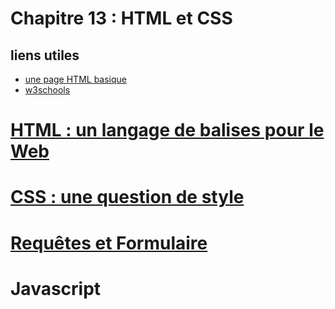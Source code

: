 # Chapitre 13 : HTML et CSS

## liens utiles
* [une page HTML basique](https://github.com/thfruchart/1nsi-2020/blob/master/Chap13/page_basique.html)
* [w3schools](https://www.w3schools.com/html/default.asp)

# [HTML : un langage de balises pour le Web](https://github.com/thfruchart/1nsi-2020/blob/master/Chap13/HTML.md)

# [CSS : une question de style](https://github.com/thfruchart/1nsi-2020/blob/master/Chap13/CSS.md)

# [Requêtes et Formulaire](https://github.com/thfruchart/1nsi-2020/blob/master/Chap13/FORMULAIRE.md)

# Javascript
